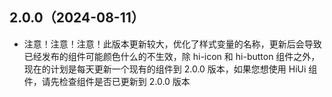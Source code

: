 ## 2.0.0（2024-08-11）
- 注意！注意！注意！此版本更新较大，优化了样式变量的名称，更新后会导致已经发布的组件可能颜色什么的不生效，除 hi-icon 和 hi-button 组件之外，现在的计划是每天更新一个现有的组件到 2.0.0 版本，如果您想使用 HiUi 组件，请先检查组件是否已更新到 2.0.0 版本
